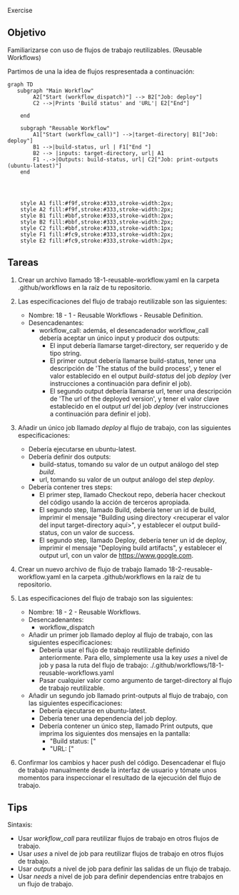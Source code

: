 Exercise
## Objetivo
Familiarizarse con uso de flujos de trabajo reutilizables. (Reusable Workflows)

Partimos de una la idea de flujos respresentada a continuación:

```mermaid
graph TD
   subgraph "Main Workflow"        
        A2["Start (workflow_dispatch)"] --> B2["Job: deploy"]               
        C2 -->|Prints 'Build status' and 'URL'| E2["End"]
      
    end

    subgraph "Reusable Workflow"
        A1["Start (workflow_call)"] -->|target-directory| B1["Job: deploy"]      
        B1 -->|build-status, url | F1["End "]        
        B2 --> |inputs: target-directory, url| A1
        F1 -.->|Outputs: build-status, url| C2["Job: print-outputs (ubuntu-latest)"]          
    end

 

  
    style A1 fill:#f9f,stroke:#333,stroke-width:2px;
    style A2 fill:#f9f,stroke:#333,stroke-width:2px;
    style B1 fill:#bbf,stroke:#333,stroke-width:2px;
    style B2 fill:#bbf,stroke:#333,stroke-width:2px;    
    style C2 fill:#bbf,stroke:#333,stroke-width:1px;
    style F1 fill:#fc9,stroke:#333,stroke-width:2px;
    style E2 fill:#fc9,stroke:#333,stroke-width:2px;

``` 

## Tareas

1. Crear un archivo llamado 18-1-reusable-workflow.yaml en la carpeta .github/workflows en la raíz de tu repositorio.
2. Las especificaciones del flujo de trabajo reutilizable son las siguientes:
   - Nombre: 18 - 1 - Reusable Workflows - Reusable Definition.
   - Desencadenantes:
     - workflow_call: además, el desencadenador workflow_call debería aceptar un único input y producir dos outputs:
       - El input debería llamarse target-directory, ser requerido y de tipo string.
       - El primer output debería llamarse build-status, tener una descripción de 'The status of the build process', y tener el valor establecido en el output *build-status* del job *deploy* (ver instrucciones a continuación para definir el job).
       - El segundo output debería llamarse url, tener una descripción de 'The url of the deployed version', y tener el valor clave establecido en el output *url* del job *deploy* (ver instrucciones a continuación para definir el job).
3. Añadir un único job llamado *deploy* al flujo de trabajo, con las siguientes especificaciones:
   - Debería ejecutarse en ubuntu-latest.
   - Debería definir dos outputs:
     - build-status, tomando su valor de un output análogo del step *build*.
     - url, tomando su valor de un output análogo del step *deploy*.
   - Debería contener tres steps:
     - El primer step, llamado Checkout repo, debería hacer checkout del código usando la acción de terceros apropiada.
     - El segundo step, llamado Build, debería tener un id de build, imprimir el mensaje "Building using directory <recuperar el valor del input target-directory aquí>", y establecer el output build-status, con un valor de success.
     - El segundo step, llamado Deploy, debería tener un id de deploy, imprimir el mensaje "Deploying build artifacts", y establecer el output url, con un valor de https://www.google.com.
4. Crear un nuevo archivo de flujo de trabajo llamado 18-2-reusable-workflow.yaml en la carpeta .github/workflows en la raíz de tu repositorio.
5. Las especificaciones del flujo de trabajo son las siguientes:
   - Nombre: 18 - 2 - Reusable Workflows.
   - Desencadenantes:
     - workflow_dispatch
   - Añadir un primer job llamado deploy al flujo de trabajo, con las siguientes especificaciones:
     - Debería usar el flujo de trabajo reutilizable definido anteriormente. Para ello, simplemente usa la key *uses* a nivel de job y pasa la ruta del flujo de trabajo: ./.github/workflows/18-1-reusable-workflows.yaml
     - Pasar cualquier valor como argumento de target-directory al flujo de trabajo reutilizable.
   - Añadir un segundo job llamado print-outputs al flujo de trabajo, con las siguientes especificaciones:
     - Debería ejecutarse en ubuntu-latest.
     - Debería tener una dependencia del job deploy.
     - Debería contener un único step, llamado Print outputs, que imprima los siguientes dos mensajes en la pantalla:
       - "Build status: [<recuperar el output build-status del job deploy>"
       - "URL: [<recuperar el output url del job deploy>"

6. Confirmar los cambios y hacer push del código. Desencadenar el flujo de trabajo manualmente desde la interfaz de usuario y tómate unos momentos para inspeccionar el resultado de la ejecución del flujo de trabajo.

## Tips

Sintaxis:
  - Usar *workflow_call* para reutilizar flujos de trabajo en otros flujos de trabajo.
  - Usar *uses* a nivel de job para reutilizar flujos de trabajo en otros flujos de trabajo.
  - Usar *outputs* a nivel de job para definir las salidas de un flujo de trabajo.
  - Usar *needs* a nivel de job para definir dependencias entre trabajos en un flujo de trabajo.


